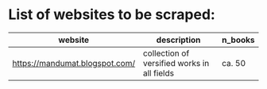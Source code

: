 # List of websites to be scraped:

| website | description | n_books |
|---------|-------------|---------|
| https://mandumat.blogspot.com/ | collection of versified works in all fields | ca. 50 |
